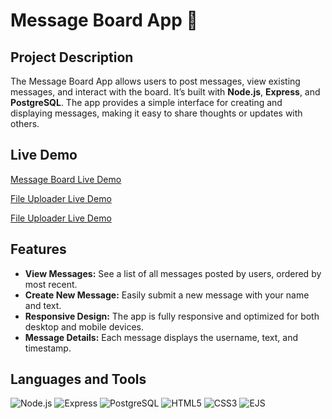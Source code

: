 # Message Board App 📝

## Project Description
The Message Board App allows users to post messages, view existing messages, and interact with the board. It’s built with **Node.js**, **Express**, and **PostgreSQL**. The app provides a simple interface for creating and displaying messages, making it easy to share thoughts or updates with others.

## Live Demo
[Message Board Live Demo](https://mini-message-board-fx7f.onrender.com)

<a href="https://mini-message-board-fx7f.onrender.com" target="_blank">
  File Uploader Live Demo
</a>

<a href="https://file-uploader-production-155a.up.railway.app" 
   target="_blank" 
   rel="noopener noreferrer">
  File Uploader Live Demo
</a>


## Features
- **View Messages:** See a list of all messages posted by users, ordered by most recent.
- **Create New Message:** Easily submit a new message with your name and text.
- **Responsive Design:** The app is fully responsive and optimized for both desktop and mobile devices.
- **Message Details:** Each message displays the username, text, and timestamp.

## Languages and Tools
![Node.js](https://img.shields.io/badge/Node.js-339933?style=for-the-badge&logo=node.js&logoColor=white)
![Express](https://img.shields.io/badge/Express-000000?style=for-the-badge&logo=express&logoColor=white)
![PostgreSQL](https://img.shields.io/badge/PostgreSQL-4169E1?style=for-the-badge&logo=postgresql&logoColor=white)
![HTML5](https://img.shields.io/badge/HTML5-E34F26?style=for-the-badge&logo=html5&logoColor=white)
![CSS3](https://img.shields.io/badge/CSS3-1572B6?style=for-the-badge&logo=css3&logoColor=white)
![EJS](https://img.shields.io/badge/EJS-000000?style=for-the-badge&logo=ejs&logoColor=white)
